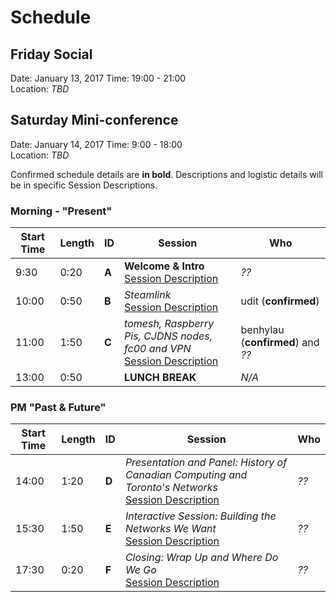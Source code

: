 # Schedule

## Friday Social

Date: January 13, 2017
Time: 19:00 - 21:00  
Location: _TBD_

## Saturday Mini-conference

Date: January 14, 2017
Time: 9:00 - 18:00  
Location: _TBD_

Confirmed schedule details are **in bold**. Descriptions and logistic details will be in specific Session Descriptions.

### Morning - "Present"

| Start Time | Length | ID | Session | Who |
| --- | --- | --- | --- | --- |
| 9:30 | 0:20 | **A** | **Welcome & Intro**  <br /> [Session Description]() | _??_ |
| 10:00 | 0:50 | **B** | _Steamlink_  <br /> [Session Description]() | udit (**confirmed**) |
| 11:00 | 1:50 | **C** | _tomesh, Raspberry Pis, CJDNS nodes, fc00 and VPN_  <br /> [Session Description]() | benhylau (**confirmed**) and _??_ |
| 13:00 | 0:50 |  | **LUNCH BREAK** | _N/A_ |

### PM "Past & Future"

| Start Time | Length | ID | Session | Who |
| --- | --- | --- | --- | --- |
| 14:00 | 1:20 | **D** | _Presentation and Panel: History of Canadian Computing and Toronto's Networks_  <br /> [Session Description]()  | _??_ |
| 15:30 | 1:50 | **E** | _Interactive Session: Building the Networks We Want_  <br /> [Session Description]() | _??_ |
| 17:30 | 0:20 | **F** | _Closing: Wrap Up and Where Do We Go_  <br /> [Session Description]() | _??_ |
